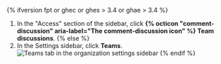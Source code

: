 {% ifversion fpt or ghec or ghes > 3.4 or ghae > 3.4 %}
1. In the "Access" section of the sidebar, click **{% octicon "comment-discussion" aria-label="The comment-discussion icon" %} Team discussions**.
{% else %}
1. In the Settings sidebar, click **Teams**.
  ![Teams tab in the organization settings sidebar](/assets/images/help/settings/settings-sidebar-team-settings.png)
{% endif %}
